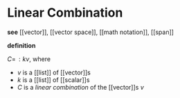 # Linear Combination

**see** [[vector]], [[vector space]], [[math notation]], [[span]]

**definition**

$C = \,: kv$, where

- $v$ is a [[list]] of [[vector]]s
- $k$ is a [[list]] of [[scalar]]s
- $C$ is a _linear combination_ of the [[vector]]s $v$
